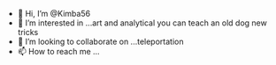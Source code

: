 - 👋 Hi, I’m @Kimba56
- 👀 I’m interested in ...art and analytical you can teach an old dog new tricks
- 💞️ I’m looking to collaborate on ...teleportation
- 📫 How to reach me ...

<!---
Kimba56/Kimba56 is a ✨ special ✨ repository because its `README.md` (this file) appears on your GitHub profile.
You can click the Preview link to take a look at your changes.
--->
